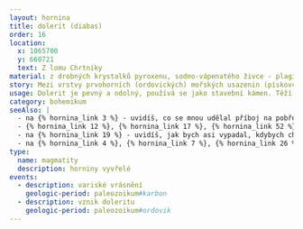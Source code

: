 ```yaml
---
layout: hornina
title: dolerit (diabas)
order: 16
location:
  x: 1065700
  y: 660721
  text: Z lomu Chrtníky
material: z drobných krystalků pyroxenu, sodno-vápenatého živce - plagioklasu, chloritu, aktinolitu a kalcitu
story: Mezi vrstvy prvohorních (ordovických) mořských usazenin (pískovců, slepenců a břidlic) proniklo žhavé magma z hlubin Země a utuhlo. Vznikla asi 100 metrů mocná a 1500 metrů dlouhá ložní žíla doleritu. Později, při variském vrásnění byly vrstvy sedimentů i s žílou doleritu otočeny do svislé polohy.
usage: Dolerit je pevný a odolný, používá se jako stavební kámen. Těží se v lomu, drtí se na menší kousky, které se pak třídí podle velikosti. Přidává se do betonových a asfaltových směsí pro stavební účely.
category: bohemikum
seeAlso: |
  - na {% hornina_link 3 %} - uvidíš, co se mnou udělal příboj na pobřeží druhohorního moře
  - {% hornina_link 12 %}, {% hornina_link 17 %}, {% hornina_link 52 %} a na {% hornina_link 72 %} - uvidíš jiné typy žilných vyvřelin
  - na {% hornina_link 19 %} - uvidíš, jak bych asi vypadal, kdybych chladnul pomaleji, hodně hluboko pod zemí a měl více času na růst krystalů, moje chemické složení se totiž podobá gabru    
  - na {% hornina_link 4 %}, {% hornina_link 7 %}, {% hornina_link 26 %}, {% hornina_link 30 %} a {% hornina_link 96 %} - uvidíš, jak bych asi mohl vypadal, kdyby se magma dostalo až na povrch Země - moje chemické složení se totiž podobá bazaltoidům
type:
  name: magmatity
  description: horniny vyvřelé
events:
  - description: variské vrásnění
    geologic-period: paleozoikum#karbon
  - description: vznik doleritu
    geologic-period: paleozoikum#ordovik
---
```


